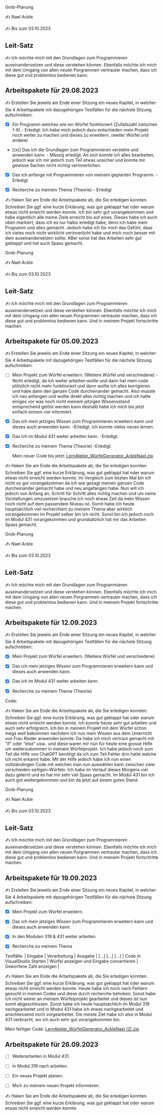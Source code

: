 Grob-Planung

✍️ Nael Ackle

✍️ Bis zum 03.10.2023

## Leit-Satz

✍️ Ich möchte mich mit den Grundlagen zum Programmieren auseinandersetzen und diese verstehen können. Ebenfalls möchte ich mich mit dem Umgang von allen neuen Porgrammen vertrauter machen, dass ich diese gut und problemlos bedienen kann.

## Arbeitspakete für 29.08.2023

✍️ Erstellen Sie jeweils am Ende einer Sitzung ein neues Kapitel, in welcher Sie 4 Arbeitspakete mit dazugehörigen Testfällen für die nächste Sitzung aufschreiben:

- [x] Ein Programm welches wie ein Würfel funktioniert (Zufallszahl zwischen 1-6) - Erledigt: Ich habe mich jedoch dazu entschieden mein Projekt noch weiter zu machen und dieses zu erweitern. (weiter Würfel und andere)
  
- [(x)] Das ich die Grundlagen zum Programmieren verstehe und anwenden kann. - Mässig erledigt: An sich konnte ich alles bearbeiten, jedoch war ich mir jedoch zum Teil etwas unsicher und konnte mir gewisse Sachen nicht richtig verinnerlichen.
  
- [x] Das ich anfange mit Programmieren von meinem geplanten Programm. - Erledigt
  
- [x] Recherche zu meinem Thema (Theorie) - Erledigt
  

✍️ Haken Sie am Ende die Arbeitspakete ab, die Sie erledigen konnten. Schreiben Sie ggf. eine kurze Erklärung, was gut geklappt hat oder warum etwas nicht erreicht werden konnte.
Ich bin sehr gut vorangekommen und habe eigentlich alle meine Ziele erreicht bis auf eines. Dieses habe ich auch oben markiert, dass ich es nur halbs erledigt habe, denn ich habe mein Programm und alles gemacht. Jedoch habe ich für mich das Gefühl, dass ich vieles noch nicht wirklicht verinnerlicht habe und mich noch besser mit dem auseinandersetzen sollte. ABer sonst hat das Arbeiten sehr gut geklappt und hat auch Spass gemacht.




Grob-Planung

✍️ Nael Ackle

✍️ Bis zum 03.10.2023

## Leit-Satz

✍️ Ich möchte mich mit den Grundlagen zum Programmieren auseinandersetzen und diese verstehen können. Ebenfalls möchte ich mich mit dem Umgang von allen neuen Porgrammen vertrauter machen, dass ich diese gut und problemlos bedienen kann. Und in meinem Projekt fortschritte machen.

## Arbeitspakete für 05.09.2023

✍️ Erstellen Sie jeweils am Ende einer Sitzung ein neues Kapitel, in welcher Sie 4 Arbeitspakete mit dazugehörigen Testfällen für die nächste Sitzung aufschreiben:

- [ ] Mein Projekt zum Würfel erweitern. (Weitere Würfel und verschiedene) -Nicht erledigt, da ich weiter arbeiten wollte und dann hat mein code plötzlich nicht mehr funktioniert und dann wollte ich alles korrigieren und habe dann den ganzen Code durcheinander gemacht. Also musste ich neu anfangen und wollte direkt alles richtig machen und ich hatte einiges vor was noch nicht meinem jetzigen Wissensstand entsprechend gelöst werden kann deshalb habe ich mich bis jetzt einfach extrem viel informiert.
  
- [x] Das ich mein jetziges Wissen zum Programmieren erweitern kann und dieses auch anwenden kann. -Erledigt, ich konnte vieles neues lernen.
  
- [x] Das ich im Modul 431 weiter arbeiten kann. -Erledigt.
  
- [x] Recherche zu meinem Thema (Theorie) -Erledigt.

  Mein neuer Code bis jetzt: [LernAtelier_WürfelGenerator_AckleNael.zip](https://github.com/Squeezywyd/Lern-Atelier-1/files/12521172/LernAtelier_WurfelGenerator_AckleNael.zip)

✍️ Haken Sie am Ende die Arbeitspakete ab, die Sie erledigen konnten. Schreiben Sie ggf. eine kurze Erklärung, was gut geklappt hat oder warum etwas nicht erreicht werden konnte.
Im Vergleich zum letzten Mal bin ich nicht so gut vorangekommen da ich wie gesagt meinen ganzen Code durcheinander gemacht habe und neu angefangen habe. Nun will ich jedoch von Anfang an, Schritt für Schritt alles richtig machen und um neine Vorstellungen umzusetzen brauche ich noch etwas Zeit da mein Wissen noch nicht auf dem passendem Niveau ist. Somit habe ich heute hauptsächlich viel recherchiert zu meinem Thema aber wirklich vorangekommen im Projekt selber bin ich nicht.
Sonst bin ich jedoch noch im Modul 431 vorangekommen und grundsätzlich hat mir das Arbeiten Spass gemacht.



Grob-Planung

✍️ Nael Ackle

✍️ Bis zum 03.10.2023

## Leit-Satz

✍️ Ich möchte mich mit den Grundlagen zum Programmieren auseinandersetzen und diese verstehen können. Ebenfalls möchte ich mich mit dem Umgang von allen neuen Porgrammen vertrauter machen, dass ich diese gut und problemlos bedienen kann. Und in meinem Projekt fortschritte machen.

## Arbeitspakete für 12.09.2023

✍️ Erstellen Sie jeweils am Ende einer Sitzung ein neues Kapitel, in welcher Sie 4 Arbeitspakete mit dazugehörigen Testfällen für die nächste Sitzung aufschreiben:

- [x] Mein Projekt zum Würfel erweitern. (Weitere Würfel und verschiedene) 
      
- [x] Das ich mein jetziges Wissen zum Programmieren erweitern kann und dieses auch anwenden kann.
  
- [x] Das ich im Modul 431 weiter arbeiten kann.
  
- [x] Recherche zu meinem Thema (Theorie) 

Code: 

✍️ Haken Sie am Ende die Arbeitspakete ab, die Sie erledigen konnten. Schreiben Sie ggf. eine kurze Erklärung, was gut geklappt hat oder warum etwas nicht erreicht werden konnte.
Ich konnte heute sehr gut arbeiten und auch sehr erfolgreich. Ich bin in meinem Projekt mit dem Würfel schon mega weit bekommen nachdem ich nun mein Wissen aus dem Unterricht von Frau Rieder anwenden konnte. Da habe ich mich vertraut gemacht mit "if" oder "else" usw.. und diese waren mir nun für heute eine grosse Hilfe um weiterzukommen in meinem Würfelprojekt. Ich habe jedoch noch zum Teil die Hilfe von ChatGPT benötigt da ich zum Teil Fehler drin hatte welche ich nicht erkannt habe. Mit der Hilfe jedoch habe ich nun einen vollständingen Code mit welchen man nun auswählen kann zwischen zwei verschieden-seitigen-Würfeln. Ich habe im Verlauf dieses Morgens viel dazu gelernt und es hat mir sehr viel Spass gemacht. 
Im Modul 431 bin ich auch gut weitergekommen und bin da jetzt auf einem guten Stand.


Grob-Planung

✍️ Nael Ackle

✍️ Bis zum 03.10.2023

## Leit-Satz

✍️ Ich möchte mich mit den Grundlagen zum Programmieren auseinandersetzen und diese verstehen können. Ebenfalls möchte ich mich mit dem Umgang von allen neuen Porgrammen vertrauter machen, dass ich diese gut und problemlos bedienen kann. Und in meinem Projekt fortschritte machen.

## Arbeitspakete für 19.09.2023

✍️ Erstellen Sie jeweils am Ende einer Sitzung ein neues Kapitel, in welcher Sie 4 Arbeitspakete mit dazugehörigen Testfällen für die nächste Sitzung aufschreiben:

- [x] Mein Projekt zum Würfel erweitern.
      
- [x] Das ich mein jetziges Wissen zum Programmieren erweitern kann und dieses auch anwenden kann.
  
- [x] In den Modulen 319 & 431 weiter arbeiten.
  
- [x] Recherche zu meinem Thema


Testfälle:
| Eingabe | Verarbeitung | Ausgabe |
  [...]      [...]         [...]
  | Code in VisualStudio Starten | Würfel anzeigen und Eingabe convertieren | Geworfene Zahl anzeigen |
  

✍️ Haken Sie am Ende die Arbeitspakete ab, die Sie erledigen konnten. Schreiben Sie ggf. eine kurze Erklärung, was gut geklappt hat oder warum etwas nicht erreicht werden konnte.
Heute habe ich noch nach Fehlern gesucht in meinen Codes und diese durch recherche behoben. Sonst habe ich nicht weirer an meinem Würfelprojekt gearbeitet und dieses ist nun somit abgeschlossen. Sonst habe ich heute hauptsächlich im Modul 319 nachgearbeitet und in Modul 431 habe ich etwas nachgearbeitet und anschliessend noch vorgearbeitet. Die meiste Ziet habe ich also in Modul 431 verbracht, wo ich auch sehr gut vorangekommen bin.

Mein fertiger Code:
[LernAtelier_WürfelGenerator_AckleNael (2).zip](https://github.com/Squeezywyd/Lern-Atelier-1/files/12657355/LernAtelier_WurfelGenerator_AckleNael.2.zip)


## Arbeitspakete für 26.09.2023

- [ ] Weiterarbeiten in Modul 431.

- [ ] In Modul 319 nach arbeiten.

- [ ] Ein neues Projekt planen.

- [ ] Mich zu meinem neuen Projekt informieren.


✍️ Haken Sie am Ende die Arbeitspakete ab, die Sie erledigen konnten. Schreiben Sie ggf. eine kurze Erklärung, was gut geklappt hat oder warum etwas nicht erreicht werden konnte.




